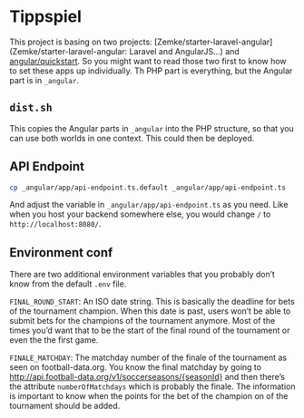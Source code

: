 # Tippspiel

This project is basing on two projects: [Zemke/starter-laravel-angular](Zemke/starter-laravel-angular: Laravel and AngularJS…) and [angular/quickstart](https://github.com/angular/quickstart). So you might want to read those two first to know how to set these apps up individually. Th PHP part is everything, but the Angular part is in `_angular`.

## `dist.sh`

This copies the Angular parts in `_angular` into the PHP structure, so that you can use both worlds in one context. This could then be deployed.

## API Endpoint

```sh
cp _angular/app/api-endpoint.ts.default _angular/app/api-endpoint.ts
```

And adjust the variable in `_angular/app/api-endpoint.ts` as you need. Like when you host your backend somewhere else, you would change `/` to `http://localhost:8080/`.

## Environment conf

There are  two additional environment variables that you probably don’t know from the default `.env` file.

`FINAL_ROUND_START`: An ISO date string. This is basically the deadline for bets of the tournament champion. When this date is past, users won’t be able to submit bets for the champions of the tournament anymore. Most of the times you’d want that to be the start of the final round of the tournament or even the the first game.

`FINALE_MATCHDAY`: The matchday number of the finale of the tournament as seen on football-data.org. You know the final matchday by going to http://api.football-data.org/v1/soccerseasons/{seasonId} and then there’s the attribute `numberOfMatchdays` which is probably the finale. The information is important to know when the points for the bet of the champion on of the tournament should be added.
